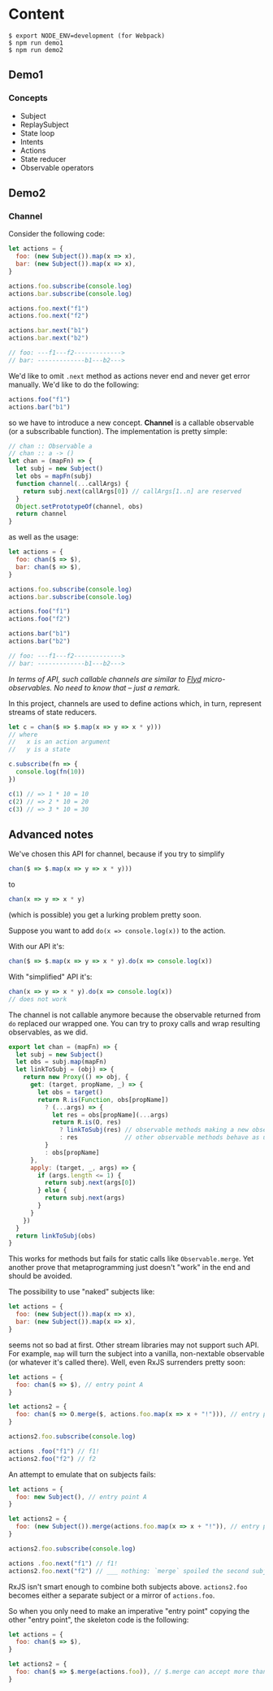# Content

```
$ export NODE_ENV=development (for Webpack)
$ npm run demo1
$ npm run demo2
```

## Demo1

### Concepts

* Subject
* ReplaySubject
* State loop
* Intents
* Actions
* State reducer
* Observable operators

## Demo2

### Channel

Consider the following code:

```js
let actions = {
  foo: (new Subject()).map(x => x),
  bar: (new Subject()).map(x => x),
}

actions.foo.subscribe(console.log)
actions.bar.subscribe(console.log)

actions.foo.next("f1")
actions.foo.next("f2")

actions.bar.next("b1")
actions.bar.next("b2")

// foo: ---f1---f2------------->
// bar: -------------b1---b2--->
```

We'd like to omit `.next` method as actions never end and never get error manually. We'd like to
do the following:

```js
actions.foo("f1")
actions.bar("b1")
```

so we have to introduce a new concept. **Channel** is a callable observable (or a subscribable function).
The implementation is pretty simple:

```js
// chan :: Observable a
// chan :: a -> ()
let chan = (mapFn) => {
  let subj = new Subject()
  let obs = mapFn(subj)
  function channel(...callArgs) {
    return subj.next(callArgs[0]) // callArgs[1..n] are reserved
  }
  Object.setPrototypeOf(channel, obs)
  return channel
}
```

as well as the usage:

```js
let actions = {
  foo: chan($ => $),
  bar: chan($ => $),
}

actions.foo.subscribe(console.log)
actions.bar.subscribe(console.log)

actions.foo("f1")
actions.foo("f2")

actions.bar("b1")
actions.bar("b2")

// foo: ---f1---f2------------->
// bar: -------------b1---b2--->
```

*In terms of API, such callable channels are similar to [Flyd](https://github.com/paldepind/flyd)
micro-observables. No need to know that – just a remark.*

In this project, channels are used to define actions which, in turn, represent streams of state reducers.

```js
let c = chan($ => $.map(x => y => x * y)))
// where
//   x is an action argument
//   y is a state

c.subscribe(fn => {
  console.log(fn(10))
})

c(1) // => 1 * 10 = 10
c(2) // => 2 * 10 = 20
c(3) // => 3 * 10 = 30
```

## Advanced notes

We've chosen this API for channel, because if you try to simplify

```js
chan($ => $.map(x => y => x * y)))
```

to

```js
chan(x => y => x * y)
```

(which is possible) you get a lurking problem pretty soon.

Suppose you want to add `do(x => console.log(x))` to the action.

With our API it's:

```js
chan($ => $.map(x => y => x * y).do(x => console.log(x))
```

With "simplified" API it's:

```js
chan(x => y => x * y).do(x => console.log(x))
// does not work
```

The channel is not callable anymore because the observable returned from `do` replaced our wrapped one.
You can try to proxy calls and wrap resulting observables, as we did.

```js
export let chan = (mapFn) => {
  let subj = new Subject()
  let obs = subj.map(mapFn)
  let linkToSubj = (obj) => {
    return new Proxy(() => obj, {
      get: (target, propName, _) => {
        let obs = target()
        return R.is(Function, obs[propName])
          ? (...args) => {
            let res = obs[propName](...args)
            return R.is(O, res)
              ? linkToSubj(res) // observable methods making a new observable now make a new proxied observable
              : res             // other observable methods behave as usual
          }
          : obs[propName]
      },
      apply: (target, _, args) => {
        if (args.length <= 1) {
          return subj.next(args[0])
        } else {
          return subj.next(args)
        }
      }
    })
  }
  return linkToSubj(obs)
}
```

This works for methods but fails for static calls like `Observable.merge`. Yet another prove
that metaprogramming just doesn't "work" in the end and should be avoided.

The possibility to use "naked" subjects like:

```js
let actions = {
  foo: (new Subject()).map(x => x),
  bar: (new Subject()).map(x => x),
}
```

seems not so bad at first. Other stream libraries may not support such API. For example, `map` will
turn the subject into a vanilla, non-nextable observable (or whatever it's called there).
Well, even RxJS surrenders pretty soon:

```js
let actions = {
  foo: chan($ => $), // entry point A
}

let actions2 = {
  foo: chan($ => O.merge($, actions.foo.map(x => x + "!"))), // entry point B, observing A
}

actions2.foo.subscribe(console.log)

actions .foo("f1") // f1!
actions2.foo("f2") // f2
```

An attempt to emulate that on subjects fails:

```js
let actions = {
  foo: new Subject(), // entry point A
}

let actions2 = {
  foo: (new Subject()).merge(actions.foo.map(x => x + "!")), // entry point B or observing A – can't be both
}

actions2.foo.subscribe(console.log)

actions .foo.next("f1") // f1!
actions2.foo.next("f2") // ___ nothing: `merge` spoiled the second subject.
```

RxJS isn't smart enough to combine both subjects above. `actions2.foo` becomes either a separate
subject or a mirror of `actions.foo`.

So when you only need to make an imperative "entry point" copying the other "entry point", the
skeleton code is the following:

```js
let actions = {
  foo: chan($ => $),
}

let actions2 = {
  foo: chan($ => $.merge(actions.foo)), // $.merge can accept more than one endpoints
}
```
